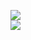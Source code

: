 [![](https://img.shields.io/badge/Made%20With-Github%20Spray-lightgrey.svg?style=for-the-badge&logo=github)](https://github.com/Annihil/github-spray#26667)  
[![](https://i.imgur.com/2DrTn0Z.gif)](https://github.com/Annihil/github-spray)